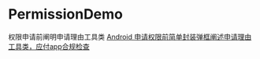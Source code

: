 # PermissionDemo
权限申请前阐明申请理由工具类
<a href="https://blog.csdn.net/HHHceo/article/details/119767074">Android 申请权限前简单封装弹框阐述申请理由工具类，应付app合规检查</a>
